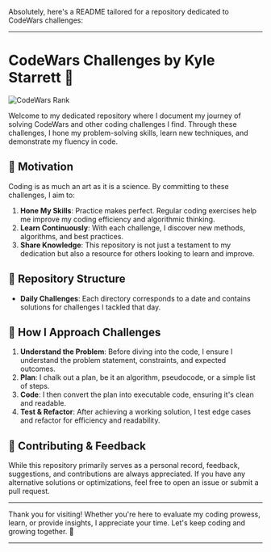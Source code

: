 Absolutely, here's a README tailored for a repository dedicated to CodeWars challenges:

---

# CodeWars Challenges by Kyle Starrett 🚀

![CodeWars Rank](https://www.codewars.com/users/akstarre/badges/large)

Welcome to my dedicated repository where I document my journey of solving CodeWars and other coding challenges I find. Through these challenges, I hone my problem-solving skills, learn new techniques, and demonstrate my fluency in code.

## 🎯 Motivation

Coding is as much an art as it is a science. By committing to these challenges, I aim to:

1. **Hone My Skills**: Practice makes perfect. Regular coding exercises help me improve my coding efficiency and algorithmic thinking.
2. **Learn Continuously**: With each challenge, I discover new methods, algorithms, and best practices.
3. **Share Knowledge**: This repository is not just a testament to my dedication but also a resource for others looking to learn and improve.

## 📁 Repository Structure

- **Daily Challenges**: Each directory corresponds to a date and contains solutions for challenges I tackled that day.

## 🌱 How I Approach Challenges

1. **Understand the Problem**: Before diving into the code, I ensure I understand the problem statement, constraints, and expected outcomes.
2. **Plan**: I chalk out a plan, be it an algorithm, pseudocode, or a simple list of steps.
3. **Code**: I then convert the plan into executable code, ensuring it's clean and readable.
4. **Test & Refactor**: After achieving a working solution, I test edge cases and refactor for efficiency and readability.

## 🤝 Contributing & Feedback

While this repository primarily serves as a personal record, feedback, suggestions, and contributions are always appreciated. If you have any alternative solutions or optimizations, feel free to open an issue or submit a pull request.

---

Thank you for visiting! Whether you're here to evaluate my coding prowess, learn, or provide insights, I appreciate your time. Let's keep coding and growing together. 🌟

---
